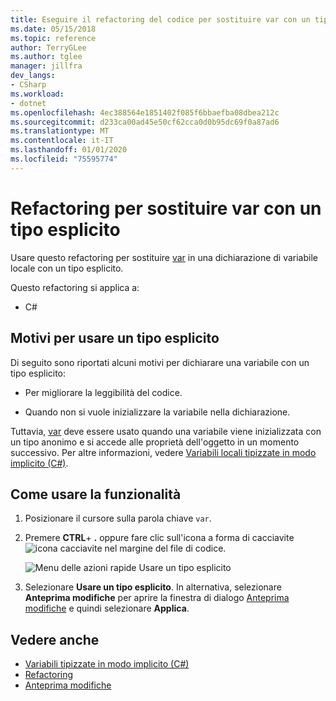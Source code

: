 ```yaml
---
title: Eseguire il refactoring del codice per sostituire var con un tipo esplicito
ms.date: 05/15/2018
ms.topic: reference
author: TerryGLee
ms.author: tglee
manager: jillfra
dev_langs:
- CSharp
ms.workload:
- dotnet
ms.openlocfilehash: 4ec388564e1851402f085f6bbaefba08dbea212c
ms.sourcegitcommit: d233ca00ad45e50cf62cca0d0b95dc69f0a87ad6
ms.translationtype: MT
ms.contentlocale: it-IT
ms.lasthandoff: 01/01/2020
ms.locfileid: "75595774"
---
```

# <a name="refactoring-to-replace-var-with-an-explicit-type"></a>Refactoring per sostituire var con un tipo esplicito

Usare questo refactoring per sostituire [var](/dotnet/csharp/language-reference/keywords/var) in una dichiarazione di variabile locale con un tipo esplicito.

Questo refactoring si applica a:

- C#

## <a name="why-to-use-an-explicit-type"></a>Motivi per usare un tipo esplicito

Di seguito sono riportati alcuni motivi per dichiarare una variabile con un tipo esplicito:

- Per migliorare la leggibilità del codice.

- Quando non si vuole inizializzare la variabile nella dichiarazione.

Tuttavia, [var](/dotnet/csharp/language-reference/keywords/var) deve essere usato quando una variabile viene inizializzata con un tipo anonimo e si accede alle proprietà dell'oggetto in un momento successivo. Per altre informazioni, vedere [Variabili locali tipizzate in modo implicito (C#)](/dotnet/csharp/programming-guide/classes-and-structs/implicitly-typed-local-variables).

## <a name="how-to-use-it"></a>Come usare la funzionalità

1. Posizionare il cursore sulla parola chiave `var`.

1. Premere **CTRL**+ **.** oppure fare clic sull'icona a forma di cacciavite ![icona cacciavite](../media/screwdriver-icon.png) nel margine del file di codice.

   ![Menu delle azioni rapide Usare un tipo esplicito](media/use-explicit-type.png)

1. Selezionare **Usare un tipo esplicito**. In alternativa, selezionare **Anteprima modifiche** per aprire la finestra di dialogo [Anteprima modifiche](../../ide/preview-changes.md) e quindi selezionare **Applica**.

## <a name="see-also"></a>Vedere anche

- [Variabili tipizzate in modo implicito (C#)](/dotnet/csharp/programming-guide/classes-and-structs/implicitly-typed-local-variables)
- [Refactoring](../refactoring-in-visual-studio.md)
- [Anteprima modifiche](../../ide/preview-changes.md)

